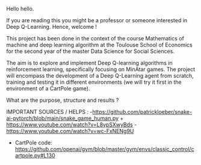 Hello hello.

If you are reading this you might be a professor or someone interested in Deep Q-Learning. Hence, welcome !

This project has been done in the context of the course Mathematics of machine and deep learning algorithm at the Toulouse School of Economics for the second year of the master Data Science for Social Sciences.

The aim is to explore and implement Deep Q-learning algorithms in reinforcement learning, specifically focusing on MinAtar games. The project will encompass the development of a Deep Q-Learning agent from scratch, training and testing it in different environments (we will try it first in the environment of a CartPole game).

What are the purpose, structure and results ?


IMPORTANT SOURCES / HELPS : 
-https://github.com/patrickloeber/snake-ai-pytorch/blob/main/snake_game_human.py + https://www.youtube.com/watch?v=L8ypSXwyBds
-https://www.youtube.com/watch?v=wc-FxNENg9U
- CartPole code: https://github.com/openai/gym/blob/master/gym/envs/classic_control/cartpole.py#L130
